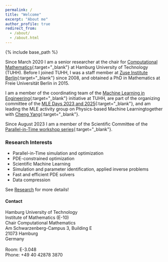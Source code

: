 ```yaml
---
permalink: /
title: "Welcome"
excerpt: "About me"
author_profile: true
redirect_from:
  - /about/
  - /about.html
---
```


{% include base_path %}


Since March 2020 I am a senior researcher at the chair for [Computational Mathematics](https://www.mat.tuhh.de/forschung/cm/){:target="_blank"} at Hamburg University of Technology (TUHH).
Before I joined TUHH, I was a staff member at [Zuse Institute Berlin](https://www.zib.de){:target="_blank"} since 2008, and obtained a PhD in Mathematics at Freie Universität Berlin in 2015.

I am a member of the coordinating team of the [Machine Learning in Engineering](https://www.mle.hamburg/){:target="_blank"} initiative at TUHH, are part of the organizing committee of the [MLE Days 2023 and 2025](https://www.tuhh.de/mle/events/conference-workshops){:target="_blank"}, and am leading the MLE activity group on Physics-based Machine Learningtogether with [Cheng Yang](https://www.tet.tuhh.de/en/staff/dr-cheng-yang/){:target="_blank"}.

Since August 2023 I am a member of the Scientific Committee of the [Parallel-in-Time workshop series](https://parallel-in-time.org/events/){:target="_blank"}.

### Research Interests

- Parallel-in-Time simulation and optimization
- PDE-constrained optimization
- Scientific Machine Learning
- Simulation and parameter identification, applied inverse problems
- Fast and efficient PDE solvers
- Data compression
<!-- - Application fields: Nondestructive testing, Medicine -->

See [Research](/research) for more details!


#### Contact

<div class="contact">

Hamburg University of Technology<br/>
Institute of Mathematics (E-10)<br/>
Chair Computational Mathematics<br/>
Am Schwarzenberg-Campus 3, Building E<br/>
21073 Hamburg<br/>
Germany<br/>
<br/>
Room:	 E-3.048<br/>
Phone: +49 40 42878 3870
</div>
